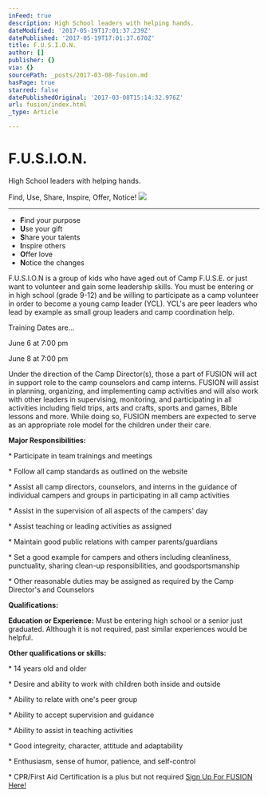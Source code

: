```yaml
---
inFeed: true
description: High School leaders with helping hands.
dateModified: '2017-05-19T17:01:37.239Z'
datePublished: '2017-05-19T17:01:37.670Z'
title: F.U.S.I.O.N.
author: []
publisher: {}
via: {}
sourcePath: _posts/2017-03-08-fusion.md
hasPage: true
starred: false
datePublishedOriginal: '2017-03-08T15:14:32.976Z'
url: fusion/index.html
_type: Article

---
```

# F.U.S.I.O.N.

High School leaders with helping hands.

Find, Use, Share, Inspire, Offer, Notice!
![](https://the-grid-user-content.s3-us-west-2.amazonaws.com/e2c1eca9-240d-44be-b759-756cbcbc46b9.jpg)

---

* **F**ind your purpose
* **U**se your gift
* **S**hare your talents
* **I**nspire others
* **O**ffer love
* **N**otice the changes

F.U.S.I.O.N is a group of kids who have aged out of Camp F.U.S.E. or just want to volunteer and gain some leadership skills. You must be entering or in high school (grade 9-12) and be willing to participate as a camp volunteer in order to become a young camp leader (YCL). YCL's are peer leaders who lead by example as small group leaders and camp coordination help.

Training Dates are...

June 6 at 7:00 pm

June 8 at 7:00 pm

Under the direction of the Camp Director(s), those a part of FUSION will act in support role to the camp counselors and camp interns.  FUSION will
assist in planning, organizing, and implementing camp activities and will also work with other leaders in supervising, monitoring, and participating in all activities including field trips, arts and crafts, sports and games, Bible lessons and more.  While doing so, FUSION members are expected to serve as an appropriate role model for the children under their care.

**Major Responsibilities:**

\* Participate in team trainings and meetings

\* Follow all camp standards as outlined on the website

\* Assist all camp directors, counselors, and interns in the guidance of individual campers and groups in participating in all camp activities

\* Assist in the supervision of all aspects of the campers' day

\* Assist teaching or leading activities as assigned

\* Maintain good public relations with camper parents/guardians

\* Set a good example for campers and others including cleanliness, punctuality, sharing clean-up responsibilities, and goodsportsmanship

\* Other reasonable duties may be assigned as required by the Camp Director's and Counselors

**Qualifications:**

**Education or Experience:** Must be entering high school or a senior just graduated.  Although it is not required, past similar experiences would be helpful.

**Other qualifications or skills:**

\* 14 years old and older

\* Desire and ability to work with children both inside and outside

\* Ability to relate with one's peer group

\* Ability to accept supervision and guidance

\* Ability to assist in teaching activities

\* Good integreity, character, attitude and adaptability

\* Enthusiasm, sense of humor, patience, and self-control

\* CPR/First Aid Certification is a plus but not required
[Sign Up For FUSION Here!][0]

[0]: https://renovationcommunity.easytitheplus.com/external/form/7236b7e0-8540-4686-8f32-6444029b3bb3